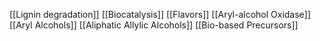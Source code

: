 [[Lignin degradation]]
[[Biocatalysis]]
[[Flavors]]
[[Aryl-alcohol Oxidase]]
[[Aryl Alcohols]]
[[Aliphatic Allylic Alcohols]]
[[Bio-based Precursors]]
